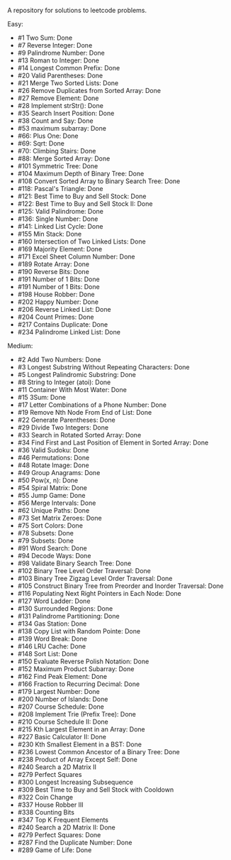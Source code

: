 A repository for solutions to leetcode problems.

Easy:
- #1 Two Sum: Done
- #7 Reverse Integer: Done
- #9 Palindrome Number: Done
- #13 Roman to Integer: Done
- #14 Longest Common Prefix: Done
- #20 Valid Parentheses: Done
- #21 Merge Two Sorted Lists: Done
- #26 Remove Duplicates from Sorted Array: Done
- #27 Remove Element: Done
- #28 Implement strStr(): Done
- #35 Search Insert Position: Done
- #38 Count and Say: Done
- #53 maximum subarray: Done
- #66: Plus One: Done
- #69: Sqrt: Done
- #70: Climbing Stairs: Done
- #88: Merge Sorted Array: Done
- #101 Symmetric Tree: Done
- #104 Maximum Depth of Binary Tree: Done
- #108 Convert Sorted Array to Binary Search Tree: Done
- #118: Pascal's Triangle: Done
- #121: Best Time to Buy and Sell Stock: Done
- #122: Best Time to Buy and Sell Stock II: Done
- #125: Valid Palindrome: Done
- #136: Single Number: Done
- #141: Linked List Cycle: Done
- #155 Min Stack: Done
- #160 Intersection of Two Linked Lists: Done
- #169 Majority Element: Done
- #171 Excel Sheet Column Number: Done
- #189 Rotate Array: Done
- #190 Reverse Bits: Done
- #191 Number of 1 Bits: Done
- #191 Number of 1 Bits: Done
- #198 House Robber: Done
- #202 Happy Number: Done
- #206 Reverse Linked List: Done
- #204 Count Primes: Done
- #217 Contains Duplicate: Done
- #234 Palindrome Linked List: Done

Medium:

- #2 Add Two Numbers: Done
- #3 Longest Substring Without Repeating Characters: Done
- #5 Longest Palindromic Substring: Done
- #8 String to Integer (atoi): Done
- #11 Container With Most Water: Done
- #15 3Sum: Done
- #17 Letter Combinations of a Phone Number: Done
- #19 Remove Nth Node From End of List: Done
- #22 Generate Parentheses: Done
- #29 Divide Two Integers: Done
- #33 Search in Rotated Sorted Array: Done
- #34 Find First and Last Position of Element in Sorted Array: Done
- #36 Valid Sudoku: Done
- #46 Permutations: Done
- #48 Rotate Image: Done
- #49 Group Anagrams: Done
- #50 Pow(x, n): Done
- #54 Spiral Matrix: Done
- #55 Jump Game: Done
- #56 Merge Intervals: Done
- #62 Unique Paths: Done
- #73 Set Matrix Zeroes: Done
- #75 Sort Colors: Done
- #78 Subsets: Done
- #79 Subsets: Done
- #91 Word Search: Done
- #94 Decode Ways: Done
- #98 Validate Binary Search Tree: Done
- #102 Binary Tree Level Order Traversal: Done
- #103 Binary Tree Zigzag Level Order Traversal: Done
- #105 Construct Binary Tree from Preorder and Inorder Traversal: Done
- #116 Populating Next Right Pointers in Each Node: Done
- #127 Word Ladder: Done
- #130 Surrounded Regions: Done
- #131 Palindrome Partitioning: Done
- #134 Gas Station: Done
- #138 Copy List with Random Pointe: Done
- #139 Word Break: Done
- #146 LRU Cache: Done
- #148 Sort List: Done
- #150 Evaluate Reverse Polish Notation: Done
- #152 Maximum Product Subarray: Done
- #162 Find Peak Element: Done
- #166 Fraction to Recurring Decimal: Done
- #179 Largest Number: Done
- #200 Number of Islands: Done
- #207 Course Schedule: Done
- #208 Implement Trie (Prefix Tree): Done
- #210 Course Schedule II: Done
- #215 Kth Largest Element in an Array: Done
- #227 Basic Calculator II: Done
- #230 Kth Smallest Element in a BST: Done
- #236 Lowest Common Ancestor of a Binary Tree: Done
- #238 Product of Array Except Self: Done
- #240 Search a 2D Matrix II
- #279 Perfect Squares
- #300 Longest Increasing Subsequence
- #309 Best Time to Buy and Sell Stock with Cooldown
- #322 Coin Change
- #337 House Robber III
- #338 Counting Bits
- #347 Top K Frequent Elements
- #240 Search a 2D Matrix II: Done
- #279 Perfect Squares: Done
- #287 Find the Duplicate Number: Done
- #289 Game of Life: Done
